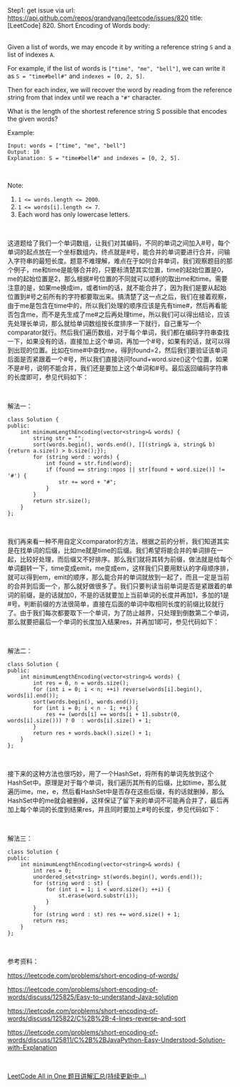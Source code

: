 Step1: get issue via url: https://api.github.com/repos/grandyang/leetcode/issues/820 
 title:[LeetCode] 820. Short Encoding of Words 
 body:  
  

Given a list of words, we may encode it by writing a reference string `S` and a list of indexes `A`.

For example, if the list of words is `["time", "me", "bell"]`, we can write it as `S = "time#bell#"` and `indexes = [0, 2, 5]`.

Then for each index, we will recover the word by reading from the reference string from that index until we reach a `"#"` character.

What is the length of the shortest reference string S possible that encodes the given words?

Example:
    
    
    Input: words = ["time", "me", "bell"]
    Output: 10
    Explanation: S = "time#bell#" and indexes = [0, 2, 5].
    

 

Note:

  1. `1 <= words.length <= 2000`.
  2. `1 <= words[i].length <= 7`.
  3. Each word has only lowercase letters.



 

这道题给了我们一个单词数组，让我们对其编码，不同的单词之间加入#号，每个单词的起点放在一个坐标数组内，终点就是#号，能合并的单词要进行合并，问输入字符串的最短长度。题意不难理解，难点在于如何合并单词，我们观察题目的那个例子，me和time是能够合并的，只要标清楚其实位置，time的起始位置是0，me的起始位置是2，那么根据#号位置的不同就可以顺利的取出me和time。需要注意的是，如果me换成im，或者tim的话，就不能合并了，因为我们是要从起始位置到#号之前所有的字符都要取出来。搞清楚了这一点之后，我们在接着观察，由于me是包含在time中的，所以我们处理的顺序应该是先有time#，然后再看能否包含me，而不是先生成了me#之后再处理time，所以我们可以得出结论，应该先处理长单词，那么就给单词数组按长度排序一下就行，自己重写一个comparator就行。然后我们遍历数组，对于每个单词，我们都在编码字符串查找一下，如果没有的话，直接加上这个单词，再加一个#号，如果有的话，就可以得到出现的位置。比如在time#中查找me，得到found=2，然后我们要验证该单词后面是否紧跟着一个#号，所以我们直接访问found+word.size()这个位置，如果不是#号，说明不能合并，我们还是要加上这个单词和#号。最后返回编码字符串的长度即可，参见代码如下：

 

解法一：
    
    
    class Solution {
    public:
        int minimumLengthEncoding(vector<string>& words) {
            string str = "";
            sort(words.begin(), words.end(), [](string& a, string& b){return a.size() > b.size();});
            for (string word : words) {
                int found = str.find(word);
                if (found == string::npos || str[found + word.size()] != '#') {
                    str += word + "#";
                }
            }
            return str.size();
        }
    };

 

我们再来看一种不用自定义comparator的方法，根据之前的分析，我们知道其实是在找单词的后缀，比如me就是time的后缀。我们希望将能合并的单词排在一起，比较好处理，而后缀又不好排序。那么我们就将其转为前缀，做法就是给每个单词翻转一下，time变成emit，me变成em，这样我们只要用默认的字母顺序排，就可以得到em，emit的顺序，那么能合并的单词就放到一起了，而且一定是当前的合并到后面一个，那么就好做很多了。我们只要判读当前单词是否是紧跟着的单词的前缀，是的话就加0，不是的话就要加上当前单词的长度并再加1，多加的1是#号。判断前缀的方法很简单，直接在后面的单词中取相同长度的前缀比较就行了。由于我们每次都要取下一个单词，为了防止越界，只处理到倒数第二个单词，那么就要把最后一个单词的长度加入结果res，并再加1即可，参见代码如下：

 

解法二：
    
    
    class Solution {
    public:
        int minimumLengthEncoding(vector<string>& words) {
            int res = 0, n = words.size();
            for (int i = 0; i < n; ++i) reverse(words[i].begin(), words[i].end());
            sort(words.begin(), words.end());
            for (int i = 0; i < n - 1; ++i) {
                res += (words[i] == words[i + 1].substr(0, words[i].size())) ? 0  : words[i].size() + 1;
            }
            return res + words.back().size() + 1;
        }
    };

 

接下来的这种方法也很巧妙，用了一个HashSet，将所有的单词先放到这个HashSet中。原理是对于每个单词，我们遍历其所有的后缀，比如time，那么就遍历ime，me，e，然后看HashSet中是否存在这些后缀，有的话就删掉，那么HashSet中的me就会被删掉，这样保证了留下来的单词不可能再合并了，最后再加上每个单词的长度到结果res，并且同时要加上#号的长度，参见代码如下：

 

解法三：
    
    
    class Solution {
    public:
        int minimumLengthEncoding(vector<string>& words) {
            int res = 0;
            unordered_set<string> st(words.begin(), words.end());
            for (string word : st) {
                for (int i = 1; i < word.size(); ++i) {
                    st.erase(word.substr(i));
                }
            }
            for (string word : st) res += word.size() + 1;
            return res;
        }
    };

 

参考资料：

<https://leetcode.com/problems/short-encoding-of-words/>

<https://leetcode.com/problems/short-encoding-of-words/discuss/125825/Easy-to-understand-Java-solution>

<https://leetcode.com/problems/short-encoding-of-words/discuss/125822/C%2B%2B-4-lines-reverse-and-sort>

<https://leetcode.com/problems/short-encoding-of-words/discuss/125811/C%2B%2BJavaPython-Easy-Understood-Solution-with-Explanation>

 

[LeetCode All in One 题目讲解汇总(持续更新中...)](http://www.cnblogs.com/grandyang/p/4606334.html)
